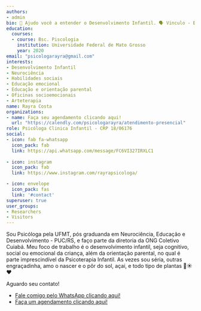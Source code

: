 ```yaml
---
authors:
- admin
bio: 🌱 Ajudo você a entender o Desenvolvimento Infantil. 🗣️ Vinculo - Emoções - Saúde Mental. Atendimento Infantil e Orientação de pais.
education:
  courses:
  - course: Bsc. Piscologia
    institution: Universidade Federal de Mato Grosso
    year: 2020
email: "psicologarayra@gmail.com"
interests:
- Desenvolvimento Infantil 
- Neurociência 
- Habilidades sociais 
- Educação emocional 
- Educação e orientação parental 
- Oficinas socioemocionais 
- Arteterapia 
name: Rayra Costa
organizations:
- name: Faça seu agendamento clicando aqui!
  url: "https://calendly.com/psicologarayra/atendimento-presencial"
role: Psicóloga Clinica Infantil - CRP 18/06176
social:
- icon: fab fa-whatsapp
  icon_pack: fab
  link: https://api.whatsapp.com/message/FC6VI327IRXLC1
  
- icon: instagram
  icon_pack: fab
  link: https://www.instagram.com/rayrapsicologa/

- icon: envelope
  icon_pack: fas
  link: '#contact'
superuser: true
user_groups:
- Researchers
- Visitors
---
```


Sou Psicóloga pela UFMT, pós graduanda em Neurociência, Educação e Desenvolvimento - PUC/RS, e faço parte da diretoria da ONG Coletivo Cuiabá. Meu foco de trabalho é o desenvolvimento infantil, seja cognitivo, social ou emocional da criança, além da orientação parental, no qual é parte imprescindível da Psicoterapia Infantil. As vezes sou séria, outras engraçadinha, amo o nascer e o pôr do sol, açai, e todo tipo de plantas 🌱☀️❤️

Aguardo seu contato!


- [Fale comigo pelo WhatsApp clicando aqui!](https://api.whatsapp.com/message/FC6VI327IRXLC1)
- [Faça um agendamento clicando aqui!](https://calendly.com/psicologarayra/atendimento-presencial)
